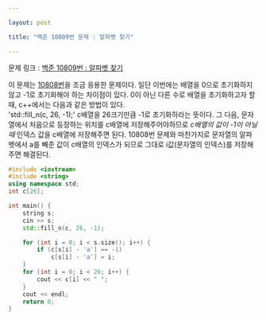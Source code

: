 ```yaml
---

layout: post

title: "백준 10809번 문제 : 알파벳 찾기"

---
```


문제 링크 : [백준 10809번 : 알파벳 찾기](https://www.acmicpc.net/problem/10809)

이 문제는 [10808번](https://www.acmicpc.net/problem/10808)을 조금 응용한 문제이다. 일단 이번에는 배열을 0으로 초기화하지 않고 -1로 초기화해야 하는 차이점이 있다. 0이 아닌 다른 수로 배열을 초기화하고자 할 때, c++에서는 다음과 같은 방법이 있다.<br>
'std::fill_n(c, 26, -1);'
c배열을 26크기만큼 -1로 초기화하라는 뜻이다. 그 다음, 문자열에서 처음으로 등장하는 위치를 c배열에 저장해주어야하므로 *c배열의 값이 -1이 아닐 때* 인덱스 값을 c배열에 저장해주면 된다. 10808번 문제와 마찬가지로 문자열의 알파벳에서 a를 빼준 값이 c배열의 인덱스가 되므로 그대로 i값(문자열의 인덱스)를 저장해주면 해결된다.

```c++
#include <iostream>
#include <string>
using namespace std;
int c[26];

int main() {
	string s;
	cin >> s;
	std::fill_n(c, 26, -1);

	for (int i = 0; i < s.size(); i++) {
		if (c[s[i] - 'a'] == -1)
			c[s[i] - 'a'] = i;
	}
	for (int i = 0; i < 26; i++) {
		cout << c[i] << " ";
	}
	cout << endl;
	return 0;
}
```